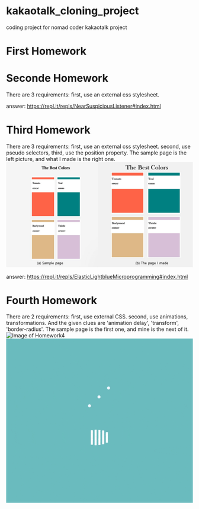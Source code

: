 # kakaotalk_cloning_project
coding project for nomad coder kakaotalk project

# First Homework


# Seconde Homework
There are 3 requirements: first, use an external css stylesheet.

answer: https://repl.it/repls/NearSuspiciousListener#index.html

# Third Homework
There are 3 requirements: first, use an external css stylesheet. second, use pseudo selectors, third, use the position property.
The sample page is the left picture, and what I made is the right one.
![Image of Homework3](https://github.com/yibre/kakaotalk_cloning_project/blob/main/Pictures/1005.JPG)

answer: https://repl.it/repls/ElasticLightblueMicroprogramming#index.html


# Fourth Homework
There are 2 requirements: first, use external CSS. second, use animations, transformations.
And the given clues are 'animation delay', 'transform', 'border-radius'.
The sample page is the first one, and mine is the next of it.
![Image of Homework4](https://i.imgur.com/SuVjwwv.gif)
![Image of Homework4_2](https://github.com/yibre/kakaotalk_cloning_project/blob/main/Pictures/Homework4_mine.gif)
